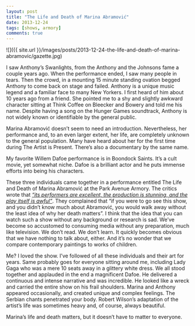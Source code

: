 ```yaml
---
layout: post
title: "The Life and Death of Marina Abramović"
date: 2013-12-24
tags: [shows, armory]
comments: true
---
```

![]({{ site.url }}/images/posts/2013-12-24-the-life-and-death-of-marina-abramovic/gazette.jpg)

I saw Anthony’s Swanlights, from the Anthony and the Johnsons fame a couple years ago. When the performance ended, I saw many people in tears. Then the crowd, in a mounting 15 minute standing ovation begged Anthony to come back on stage and failed.  Anthony is a unique music legend and a familiar face to many New Yorkers. I first heard of him about 10 years ago from a friend. She pointed me to a shy and slightly awkward character sitting at Think Coffee on Bleecker and Bowery and told me his name. Despite having a song on the Hunger Games soundtrack, Anthony is not widely known or identifiable by the general public.

Marina Abramović doesn’t seem to need an introduction. Nevertheless, her performance and, to an even larger extent, her life, are completely unknown to the general population. Many have heard about her for the first time during The Artist is Present. There’s also a documentary by the same name.

My favorite Willem Dafoe performance is in Boondock Saints. It’s a cult movie, yet somewhat niche. Dafoe is a brilliant actor and he puts immense efforts into being his characters.

These three individuals came together in a performance entitled The Life and Death of Marina Abramović at the Park Avenue Armory. The critics wrote that [_“its performers are excellent, the production is stunning, and the play itself is awful”_](http://hyperallergic.com/99622/the-unremarkable-death-of-marina-abramovic). They complained that “if you were to go see this show, and you didn’t know much about Abramović, you would walk away without the least idea of why her death matters”. I think that the idea that you can watch such a show without any background or research is sad. We’ve become so accustomed to consuming media without any preparation, much like television. We don’t read. We don’t learn. It quickly becomes obvious that we have nothing to talk about, either. And it’s no wonder that we compare contemporary paintings to works of children.

Me? I loved the show. I’ve followed of all these individuals and their art for years. Same probably goes for everyone sitting around me, including Lady Gaga who was a mere 10 seats away in a glittery white dress. We all stood together and applauded in the end a magnificent Dafoe. He delivered a continuous and intense narrative and was incredible. He looked like a wreck and carried the entire show on his frail shoulders. Marina and Anthony appeared occasionally, and created unique and complex feelings. The Serbian chants penetrated your body. Robert Wilson’s adaptation of the artist’s life was sometimes heavy and, of course, always beautiful.

Marina’s life and death matters, but it doesn’t have to matter to everyone.

